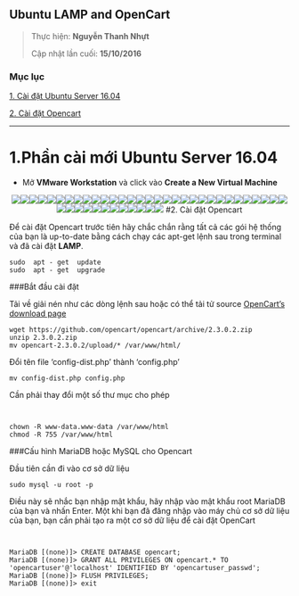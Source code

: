 ## Ubuntu LAMP and OpenCart


> 
> Thực hiện: **Nguyễn Thanh Nhựt**
> 
> Cập nhật lần cuối: **15/10/2016**

### Mục lục

[1. Cài đặt Ubuntu Server 16.04](#1)

[2. Cài đặt Opencart](#2)

---



<a name="1"></a>
# 1.Phần cài mới Ubuntu Server 16.04


- Mở __VMware Workstation__ và click vào __Create a New Virtual Machine__

<p align="center"><img src="https://github.com/thanhnhut/sysadmin_level1/blob/master/Task13_Initialize_Ubuntu_Lab/a1.png/></p>

- Chọn  __custom (advanced)__ vì nó mang đến nhiều lựa chọn

<p align="center"><img src="https://github.com/thanhnhut/sysadmin_level1/blob/master/Task13_Initialize_Ubuntu_Lab/a2.png/></p>

- Click next và chọn phiên bản  __VMware Workstation__ tương ứng 

<p align="center"><img src="https://github.com/thanhnhut/sysadmin_level1/blob/master/Task13_Initialize_Ubuntu_Lab/a3.png/></p>

- Chọn I will install operating system later

<p align="center"><img src="https://github.com/thanhnhut/sysadmin_level1/blob/master/Task13_Initialize_Ubuntu_Lab/a4.png/></p>


- Đặt tên và thiết lập vị trí cho máy ảo Ubuntu

<p align="center"><img src="https://github.com/thanhnhut/sysadmin_level1/blob/master/Task13_Initialize_Ubuntu_Lab/a6.png/></p>

- Đặt CPU ảo và lõi mà bạn muốn, nên chọn 1 bộ xử lý và 2 lõi để  __Ubuntu__ mạnh hơn

<p align="center"><img src="https://github.com/thanhnhut/sysadmin_level1/blob/master/Task13_Initialize_Ubuntu_Lab/a7.png/></p>

- Điều chỉnh bộ nhớ cho __Ubuntu__ , nếu máy 32bits thì nên chọn 1024MB còn đối với máy 64 bits chọn 2048MB

<p align="center"><img src="https://github.com/thanhnhut/sysadmin_level1/blob/master/Task13_Initialize_Ubuntu_Lab/a8.png/></p>

- Chọn kiểu mạng mà bạn muốn

<p align="center"><img src="https://github.com/thanhnhut/sysadmin_level1/blob/master/Task13_Initialize_Ubuntu_Lab/a9.png/></p>

- Click Next chọn __LSI Logic (recommended)__

<p align="center"><img src="https://github.com/thanhnhut/sysadmin_level1/blob/master/Task13_Initialize_Ubuntu_Lab/a10.png/></p>

- Tiếp tục click next chọn __SCSI (recommended)__

<p align="center"><img src="https://github.com/thanhnhut/sysadmin_level1/blob/master/Task13_Initialize_Ubuntu_Lab/a11.png/></p>

- Click Next chọn __Creata a new virtual disk__ để tạo ổ đĩa mới cho __Ubuntu__

<p align="center"><img src="https://github.com/thanhnhut/sysadmin_level1/blob/master/Task13_Initialize_Ubuntu_Lab/a12.png/></p>

- Chỉ định bao nhiêu không gian đĩa  muốn sử dụng cho  __Ubuntu__  rồi chọn  __store virtual disk as a single file__  tùy chọn này cho phép thực hiện nhiều hơn

<p align="center"><img src="https://github.com/thanhnhut/sysadmin_level1/blob/master/Task13_Initialize_Ubuntu_Lab/a13.png/></p>

- Click Next ở cửa sổ tiếp theo

<p align="center"><img src="https://github.com/thanhnhut/sysadmin_level1/blob/master/Task13_Initialize_Ubuntu_Lab/a14.png/></p>

- Hiện những thông số đã cài đặt click finish

<p align="center"><img src="https://github.com/thanhnhut/sysadmin_level1/blob/master/Task13_Initialize_Ubuntu_Lab/a15.png/></p>

- Đến đây  hãy nhấp chuột vào biểu tượng *CD/DVD (SATA)* để đi đến đường đẫn của iso linux

<p align="center"><img src="https://github.com/thanhnhut/sysadmin_level1/blob/master/Task13_Initialize_Ubuntu_Lab/a16.png/></p>

- Chọn *Use ISO image file* để tìm file ISO ubuntu để cài đặt sau đó bấm ok

<p align="center"><img src="https://github.com/thanhnhut/sysadmin_level1/blob/master/Task13_Initialize_Ubuntu_Lab/a17.png/></p>

- Khi thiết lập xong thì hãy nhấn vào biểu tượng hình tam giác để khởi động máy ảo Ubuntu.

<p align="center"><img src="https://github.com/thanhnhut/sysadmin_level1/blob/master/Task13_Initialize_Ubuntu_Lab/a18.png/></p>

- Màn hình đầu tiên của Ubuntu cài đặt. Chọn ngôn ngữ của bạn để thực hiện cài đặt và nhấn phím Enter để chuyển sang màn hình tiếp theo.

<p align="center"><img src="https://github.com/thanhnhut/sysadmin_level1/blob/master/Task25_Ubuntu_LAMP_And_OpenCart/Images/a.png/></p>

- Tiếp theo, chọn tùy chọn đầu tiên, cài đặt Ubuntu Server và nhấn phím Enter để tiếp tục.

<p align="center"><img src="https://github.com/thanhnhut/sysadmin_level1/blob/master/Task25_Ubuntu_LAMP_And_OpenCart/Images/b.png/></p>

- Chọn ngôn ngữ bạn có cài đặt hệ thống và nhấn Enter lần nữa để tiếp tục thêm

<p align="center"><img src="https://github.com/thanhnhut/sysadmin_level1/blob/master/Task25_Ubuntu_LAMP_And_OpenCart/Images/c.png/></p>

- Trên series tiếp theo của màn hình chọn vị trí  của bạn từ danh sách trình bày. Nếu vị trí của bạn là khác nhau hơn so với những người được cung cấp trên màn hình đầu tiên, chọn khác, rồi bấm phím Enter, sau đó chọn vị trí dựa trên lục địa và đất nước của bạn. Vị trí này cũng sẽ được sử dụng bởi các biến hệ thống múi giờ. 

<p align="center"><img src="https://github.com/thanhnhut/sysadmin_level1/blob/master/Task25_Ubuntu_LAMP_And_OpenCart/Images/d.png/></p>

<p align="center"><img src="https://github.com/thanhnhut/sysadmin_level1/blob/master/Task25_Ubuntu_LAMP_And_OpenCart/Images/e.png/></p>

<p align="center"><img src="https://github.com/thanhnhut/sysadmin_level1/blob/master/Task25_Ubuntu_LAMP_And_OpenCart/Images/f.png/></p>

- Gán các miền địa phương và bàn phím thiết lập cho hệ thống của bạn như hình minh họa dưới đây và nhấn Enter để tiếp tục cài đặt.

<p align="center"><img src="https://github.com/thanhnhut/sysadmin_level1/blob/master/Task25_Ubuntu_LAMP_And_OpenCart/Images/g.png/></p>

<p align="center"><img src="https://github.com/thanhnhut/sysadmin_level1/blob/master/Task25_Ubuntu_LAMP_And_OpenCart/Images/h.png/></p>

- Ở bước này trình cài đặt sẽ nhắc bạn để thiết lập một tên người dùng  mật khẩu và các thông tin cho hệ thống của bạn

<p align="center"><img src="https://github.com/thanhnhut/sysadmin_level1/blob/master/Task25_Ubuntu_LAMP_And_OpenCart/Images/i.png/></p>

<p align="center"><img src="https://github.com/thanhnhut/sysadmin_level1/blob/master/Task25_Ubuntu_LAMP_And_OpenCart/Images/k.png/></p>

<p align="center"><img src="https://github.com/thanhnhut/sysadmin_level1/blob/master/Task25_Ubuntu_LAMP_And_OpenCart/Images/l.png/></p>

<p align="center"><img src="https://github.com/thanhnhut/sysadmin_level1/blob/master/Task25_Ubuntu_LAMP_And_OpenCart/Images/m.png/></p>

<p align="center"><img src="https://github.com/thanhnhut/sysadmin_level1/blob/master/Task25_Ubuntu_LAMP_And_OpenCart/Images/n.png/></p>

- Chọn không để mã hóa thư mục nhà của bạn và nhấn Enter để tiếp tục thêm.

<p align="center"><img src="https://github.com/thanhnhut/sysadmin_level1/blob/master/Task25_Ubuntu_LAMP_And_OpenCart/Images/a1.png/></p>

- Tiếp theo, trình cài đặt sẽ tự động thiết lập đồng hồ của bạn dựa trên vị trí địa lý được cấu hình trước đó. Trong trường hợp địa điểm được lựa chọn một cách chính xác nhấn Yes để tiếp tục bố trí phân vùng đĩa.

<p align="center"><img src="https://github.com/thanhnhut/sysadmin_level1/blob/master/Task25_Ubuntu_LAMP_And_OpenCart/Images/a2.png/></p>

- Trên bước tiếp theo bạn có thể chọn các phương pháp sẽ được sử dụng để lát lên đĩa cứng của bạn. Ví dụ, nếu bạn cần phải tạo một kế hoạch phân vùng tùy chỉnh (như / home, / var, / boot vv) chọn phương pháp thủ côn, chọn như hình để có thể tự động tạo ra các phân vùng thay cho bạn.

<p align="center"><img src="https://github.com/thanhnhut/sysadmin_level1/blob/master/Task25_Ubuntu_LAMP_And_OpenCart/Images/a3.png/></p>

- Tiếp theo, chọn ổ đĩa mà sẽ được sử dụng bởi trình cài đặt để tạo ra các phân vùng và nhấn phím Enter.

<p align="center"><img src="https://github.com/thanhnhut/sysadmin_level1/blob/master/Task25_Ubuntu_LAMP_And_OpenCart/Images/a4.png/></p>

- Trả lời với Yes tại màn hình tiếp theo để cam kết thay đổi vào đĩa với chương trình LVM và nhấn vào Continue để sử dụng toàn bộ không gian đĩa cho các phân vùng đã hướng dẫn

<p align="center"><img src="https://github.com/thanhnhut/sysadmin_level1/blob/master/Task25_Ubuntu_LAMP_And_OpenCart/Images/a5.png/></p>

<p align="center"><img src="https://github.com/thanhnhut/sysadmin_level1/blob/master/Task25_Ubuntu_LAMP_And_OpenCart/Images/a6.png/></p>

- Cuối cùng, phê duyệt lần cuối cùng những thay đổi phải được ghi vào đĩa bằng cách nhấn vào Yes và cài đặt sẽ bắt đầu. Từ bước này trên tất cả các thay đổi sẽ được cam kết vào đĩa.

<p align="center"><img src="https://github.com/thanhnhut/sysadmin_level1/blob/master/Task25_Ubuntu_LAMP_And_OpenCart/Images/a7.png/></p>

- Trong trường hợp hệ thống của bạn là sau một proxy hoặc tường lửa sử dụng màn hình tiếp theo để vượt qua những hạn chế mạng, nếu không chỉ cần để nó trống và nhấn Continue.

<p align="center"><img src="https://github.com/thanhnhut/sysadmin_level1/blob/master/Task25_Ubuntu_LAMP_And_OpenCart/Images/a8.png/></p>

- Tiếp theo, trình cài đặt sẽ cấu hình apt và sẽ cài đặt các phần mềm được chọn. Sau khi nó kết thúc nhiệm vụ lắp đặt một màn hình mới sẽ xuất hiện mà sẽ yêu cầu bạn làm thế nào để quản lý quá trình nâng cấp.

<p align="center"><img src="https://github.com/thanhnhut/sysadmin_level1/blob/master/Task25_Ubuntu_LAMP_And_OpenCart/Images/a9.png/></p>

- Trên bước tiếp theo bạn sẽ được yêu cầu chọn phần mềm nào để cài đặt. Chọn các tiện ích hệ thống chỉ tiêu chuẩn tùy bạn và nhấn Countinue

<p align="center"><img src="https://github.com/thanhnhut/sysadmin_level1/blob/master/Task25_Ubuntu_LAMP_And_OpenCart/Images/a10.png/></p>

- Một khi trình cài đặt kết thúc cài đặt các phần mềm, một màn hình mới sẽ nhắc bạn xem có cài đặt bộ nạp khởi động Grub do đó nhấn Yes để tiếp tục cài đặt.

<p align="center"><img src="https://github.com/thanhnhut/sysadmin_level1/blob/master/Task25_Ubuntu_LAMP_And_OpenCart/Images/a11.png/></p>

- Cuối cùng, sau khi các bộ nạp khởi động được ghi vào đĩa cứng MBR, quá trình cài đặt hoàn tất. Nhấn Continue để khởi động lại máy và loại bỏ các phương tiện cài đặt.

<p align="center"><img src="https://github.com/thanhnhut/sysadmin_level1/blob/master/Task25_Ubuntu_LAMP_And_OpenCart/Images/a12.png/></p>

- Sau khi khởi động lại, đăng nhập vào giao diện điều khiển hệ thống của bạn bằng cách sử dụng các thông tin cấu hình trong quá trình cài đặt 

<p align="center"><img src="https://github.com/thanhnhut/sysadmin_level1/blob/master/Task25_Ubuntu_LAMP_And_OpenCart/Images/a13.png/></p>


<a name="2"></a>
#2. Cài đặt Opencart

Để cài đặt Opencart trước tiên hãy chắc chắn rằng tất cả các gói hệ thống của bạn là up-to-date bằng cách chạy các apt-get lệnh sau trong terminal và đã cài đặt **LAMP**.

```
sudo  apt - get  update 
sudo  apt - get  upgrade 
```

###Bắt đầu cài đặt

Tải về giải nén như các dòng lệnh sau hoặc có thể tải tử source [ OpenCart’s download page](https://github.com/opencart/opencart)

```
wget https://github.com/opencart/opencart/archive/2.3.0.2.zip
unzip 2.3.0.2.zip
mv opencart-2.3.0.2/upload/* /var/www/html/

```

Đổi tên file ‘config-dist.php’ thành ‘config.php’

```mv config-dist.php config.php```

Cần phải thay đổi một số thư mục cho phép

```


chown -R www-data.www-data /var/www/html
chmod -R 755 /var/www/html
```

###Cấu hình MariaDB hoặc MySQL cho Opencart

Đầu tiên cần đi vào cơ sở dữ liệu

```sudo mysql -u root -p```

Điều này sẽ nhắc bạn nhập mật khẩu, hãy nhập vào mật khẩu root MariaDB của bạn và nhấn Enter. Một khi bạn đã đăng nhập vào máy chủ cơ sở dữ liệu của bạn, bạn cần phải tạo ra một cơ sở dữ liệu để cài đặt OpenCart

```


MariaDB [(none)]> CREATE DATABASE opencart;
MariaDB [(none)]> GRANT ALL PRIVILEGES ON opencart.* TO 'opencartuser'@'localhost' IDENTIFIED BY 'opencartuser_passwd';
MariaDB [(none)]> FLUSH PRIVILEGES;
MariaDB [(none)]> exit
```
